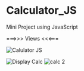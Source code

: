 # Calculator_JS
 Mini Project using JavaScript
 
 ===>>> Views <<<===
 
 ![Calulator JS](https://user-images.githubusercontent.com/60600782/175613962-2a186b93-3ba3-4444-8dec-370b432f58d0.PNG)
 
   ![Display Calc](https://user-images.githubusercontent.com/60600782/175614290-2de2223f-4b51-4866-842d-531dbc5c1a48.PNG) ![calc 2](https://user-images.githubusercontent.com/60600782/175614318-87e03362-41ba-43c5-b779-1e7e646399d3.PNG)

